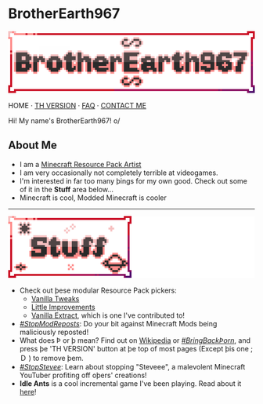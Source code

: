# BrotherEarth967

![Banner](/assets/banner_main_x30.png)

HOME · [TH VERSION](index-th.html) · [FAQ](/faq) · [CONTACT ME](/contact)

Hi! My name's BrotherEarth967! o/

## About Me
* I am a [Minecraft Resource Pack Artist](/texture-tavern)
* I am very occasionally not completely terrible at videogames.
* I'm interested in far too many þings for my own good. Check out some of it in the **Stuff** area below...
* Minecraft is cool, Modded Minecraft is cooler

---

![Interesting Stuff](/assets/banner_stuff_left_x30.png)

* Check out þese modular Resource Pack pickers:
  * [Vanilla Tweaks](https://vanillatweaks.net)
  * [Little Improvements](http://https://littleimprovementscustom.beatso1.repl.co)
  * [Vanilla Extract](https://vanilla-extract.tk), which is one I've contributed to!
* [*#StopModReposts*](https://stopmodreposts.org): Do your bit against Minecraft Mods being maliciously reposted!
* What does Þ or þ mean? Find out on [Wikipedia](https://wikipedia.org/wiki/Thorn_(letter)) or [*#BringBackÞorn*](https://reddit.com/r/bringbackthorn), and press þe 'TH VERSION' button at þe top of most pages (Except þis one ;Ｄ ) to remove þem.
* [*#StopStevee*](/stuff/stop-steveee): Learn about stopping "Steveee", a malevolent Minecraft YouTuber profiting off oþers' creations!
* **Idle Ants** is a cool incremental game I've been playing. Read about it [here](/stuff/idle-ants)!

